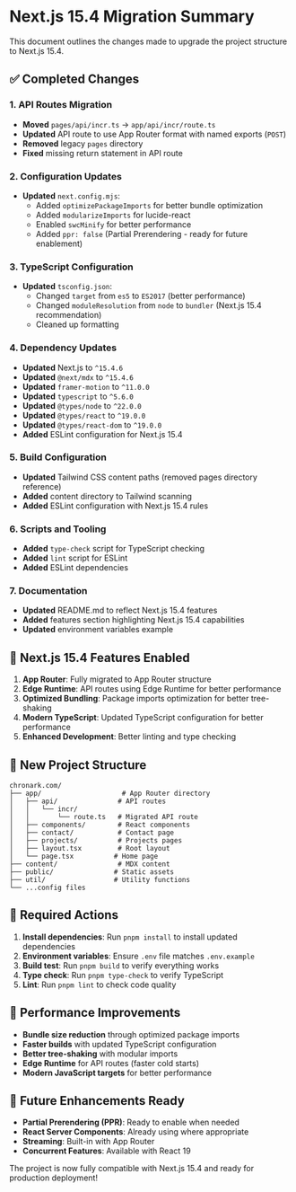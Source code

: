 # Next.js 15.4 Migration Summary

This document outlines the changes made to upgrade the project structure to Next.js 15.4.

## ✅ Completed Changes

### 1. API Routes Migration
- **Moved** `pages/api/incr.ts` → `app/api/incr/route.ts`
- **Updated** API route to use App Router format with named exports (`POST`)
- **Removed** legacy `pages` directory
- **Fixed** missing return statement in API route

### 2. Configuration Updates
- **Updated** `next.config.mjs`:
  - Added `optimizePackageImports` for better bundle optimization
  - Added `modularizeImports` for lucide-react
  - Enabled `swcMinify` for better performance
  - Added `ppr: false` (Partial Prerendering - ready for future enablement)

### 3. TypeScript Configuration
- **Updated** `tsconfig.json`:
  - Changed `target` from `es5` to `ES2017` (better performance)
  - Changed `moduleResolution` from `node` to `bundler` (Next.js 15.4 recommendation)
  - Cleaned up formatting

### 4. Dependency Updates
- **Updated** Next.js to `^15.4.6`
- **Updated** `@next/mdx` to `^15.4.6`
- **Updated** `framer-motion` to `^11.0.0`
- **Updated** `typescript` to `^5.6.0`
- **Updated** `@types/node` to `^22.0.0`
- **Updated** `@types/react` to `^19.0.0`
- **Updated** `@types/react-dom` to `^19.0.0`
- **Added** ESLint configuration for Next.js 15.4

### 5. Build Configuration
- **Updated** Tailwind CSS content paths (removed pages directory reference)
- **Added** content directory to Tailwind scanning
- **Added** ESLint configuration with Next.js 15.4 rules

### 6. Scripts and Tooling
- **Added** `type-check` script for TypeScript checking
- **Added** `lint` script for ESLint
- **Added** ESLint dependencies

### 7. Documentation
- **Updated** README.md to reflect Next.js 15.4 features
- **Added** features section highlighting Next.js 15.4 capabilities
- **Updated** environment variables example

## 🚀 Next.js 15.4 Features Enabled

1. **App Router**: Fully migrated to App Router structure
2. **Edge Runtime**: API routes using Edge Runtime for better performance
3. **Optimized Bundling**: Package imports optimization for better tree-shaking
4. **Modern TypeScript**: Updated TypeScript configuration for better performance
5. **Enhanced Development**: Better linting and type checking

## 📁 New Project Structure

```
chronark.com/
├── app/                    # App Router directory
│   ├── api/               # API routes
│   │   └── incr/
│   │       └── route.ts   # Migrated API route
│   ├── components/        # React components
│   ├── contact/           # Contact page
│   ├── projects/          # Projects pages
│   ├── layout.tsx         # Root layout
│   └── page.tsx          # Home page
├── content/               # MDX content
├── public/               # Static assets
├── util/                 # Utility functions
└── ...config files
```

## 🔧 Required Actions

1. **Install dependencies**: Run `pnpm install` to install updated dependencies
2. **Environment variables**: Ensure `.env` file matches `.env.example`
3. **Build test**: Run `pnpm build` to verify everything works
4. **Type check**: Run `pnpm type-check` to verify TypeScript
5. **Lint**: Run `pnpm lint` to check code quality

## 🎯 Performance Improvements

- **Bundle size reduction** through optimized package imports
- **Faster builds** with updated TypeScript configuration
- **Better tree-shaking** with modular imports
- **Edge Runtime** for API routes (faster cold starts)
- **Modern JavaScript targets** for better performance

## 🔮 Future Enhancements Ready

- **Partial Prerendering (PPR)**: Ready to enable when needed
- **React Server Components**: Already using where appropriate
- **Streaming**: Built-in with App Router
- **Concurrent Features**: Available with React 19

The project is now fully compatible with Next.js 15.4 and ready for production deployment!